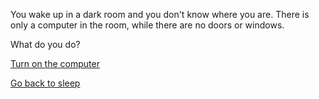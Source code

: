 You wake up in a dark room and you don't know where you are. There is only a computer in the room, while there are no doors or windows.

What do you do?

[Turn on the computer](choices/turn-on-computer/turn-on-computer.md)

[Go back to sleep](choices/crash-into-sun/crash-into-sun.md)

